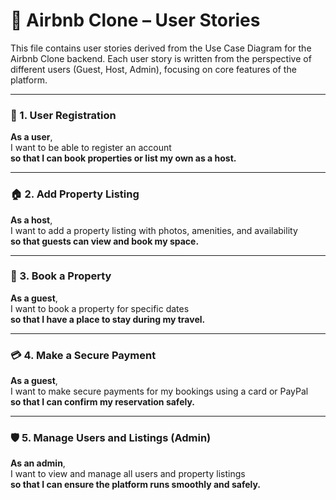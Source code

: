 # 📘 Airbnb Clone – User Stories

This file contains user stories derived from the Use Case Diagram for the Airbnb Clone backend. Each user story is written from the perspective of different users (Guest, Host, Admin), focusing on core features of the platform.

---

### 🧍 1. User Registration

**As a user**,  
I want to be able to register an account  
**so that I can book properties or list my own as a host.**

---

### 🏠 2. Add Property Listing

**As a host**,  
I want to add a property listing with photos, amenities, and availability  
**so that guests can view and book my space.**

---

### 📅 3. Book a Property

**As a guest**,  
I want to book a property for specific dates  
**so that I have a place to stay during my travel.**

---

### 💳 4. Make a Secure Payment

**As a guest**,  
I want to make secure payments for my bookings using a card or PayPal  
**so that I can confirm my reservation safely.**

---

### 🛡️ 5. Manage Users and Listings (Admin)

**As an admin**,  
I want to view and manage all users and property listings  
**so that I can ensure the platform runs smoothly and safely.**
